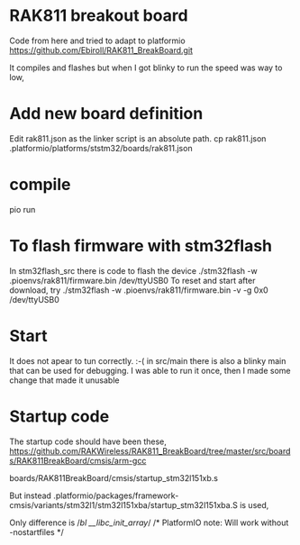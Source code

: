 # RAK811 breakout board

Code from here and tried to adapt to platformio
https://github.com/Ebiroll/RAK811_BreakBoard.git

It compiles and flashes but when I got blinky to run
the  speed was way to low,

# Add new board definition
Edit rak811.json as the linker script is an absolute path.
cp rak811.json .platformio/platforms/ststm32/boards/rak811.json


# compile
pio run


# To flash firmware with  stm32flash
In stm32flash_src there is code to flash the device
    ./stm32flash -w .pioenvs/rak811/firmware.bin  /dev/ttyUSB0
To reset and start after download, try
    ./stm32flash  -w .pioenvs/rak811/firmware.bin -v -g  0x0  /dev/ttyUSB0

# Start
It does not apear to tun correctly. :-(
in src/main there is also a blinky main that can be used for debugging.
I was able to run it once, then I made some change that made it unusable


# Startup code
The startup code should have been these,
https://github.com/RAKWireless/RAK811_BreakBoard/tree/master/src/boards/RAK811BreakBoard/cmsis/arm-gcc

boards/RAK811BreakBoard/cmsis/startup_stm32l151xb.s

But instead
.platformio/packages/framework-cmsis/variants/stm32l1/stm32l151xba/startup_stm32l151xba.S
is used,

Only difference is
   /*bl __libc_init_array*/ /* PlatformIO note: Will work without -nostartfiles */